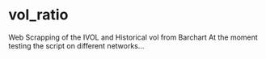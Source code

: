 # vol_ratio
Web  Scrapping of the IVOL and Historical vol from Barchart
At the moment testing the script on different networks...
